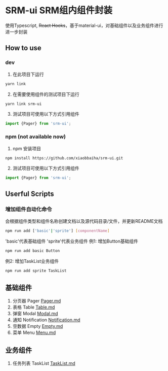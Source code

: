 # SRM-ui SRM组内组件封装

使用Typescript, ~~React Hooks~~，基于material-ui，对基础组件以及业务组件进行进一步封装

## How to use

### dev

1. 在此项目下运行
```bash
yarn link
```
2. 在需要使用组件的测试项目下运行
```bash
yarn link srm-ui
```
3. 测试项目可使用以下方式引用组件
```javascript
import {Pager} from 'srm-ui';
```

### npm (not available now)

1. npm 安装项目
```bash
npm install https://github.com/xiaobbaiha/srm-ui.git
```
2. 测试项目可使用以下方式引用组件
```javascript
import {Pager} from 'srm-ui';
```

## Userful Scripts

### 增加组件自动化命令
会根据组件类型和组件名称创建文档以及源代码目录/文件，并更新README文档
```bash
npm run add ['basic'|'sprite'] [componentName]
```
'basic'代表基础组件
'sprite'代表业务组件
例1: 增加Button基础组件
```bash
npm run add basic Button
```
例2: 增加TaskList业务组件
```bash
npm run add sprite TaskList
```
## 基础组件

1. 分页器 Pager [Pager.md](./docs/Pager.md)
2. 表格 Table [Table.md](./docs/Table.md)
3. 弹窗 Modal [Modal.md](./docs/Modal.md)
4. 通知 Notification [Notification.md](./docs/Notification.md)
5. 空数据 Empty [Empty.md](./docs/Empty.md)
6. 菜单 Menu [Menu.md](./docs/Menu.md)


## 业务组件

1. 任务列表 TaskList [TaskList.md](./docs/TaskList.md)
